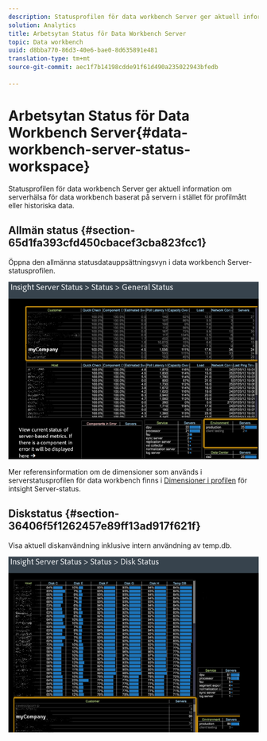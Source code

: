 ```yaml
---
description: Statusprofilen för data workbench Server ger aktuell information om serverhälsa för data workbench baserat på servern i stället för profilmått eller historiska data.
solution: Analytics
title: Arbetsytan Status för Data Workbench Server
topic: Data workbench
uuid: d8bba770-86d3-40e6-bae0-8d635891e481
translation-type: tm+mt
source-git-commit: aec1f7b14198cdde91f61d490a235022943bfedb

---
```



# Arbetsytan Status för Data Workbench Server{#data-workbench-server-status-workspace}

Statusprofilen för data workbench Server ger aktuell information om serverhälsa för data workbench baserat på servern i stället för profilmått eller historiska data.

## Allmän status {#section-65d1fa393cfd450cbacef3cba823fcc1}

Öppna den allmänna statusdatauppsättningsvyn i data workbench Server-statusprofilen.

![](assets/Managing_Server_Status.png)

Mer referensinformation om de dimensioner som används i serverstatusprofilen för data workbench finns i [Dimensioner i profilen](../../../home/monitoring-installation/monitoring-appendix/monitoring-servers-profile.md#concept-8cbeb91e99bc42e2b52b22d551423f8a) för intsight Server-status.

## Diskstatus {#section-36406f5f1262457e89ff13ad917f621f}

Visa aktuell diskanvändning inklusive intern användning av temp.db.

![](assets/Managing_Server_DiskStatus.png)

